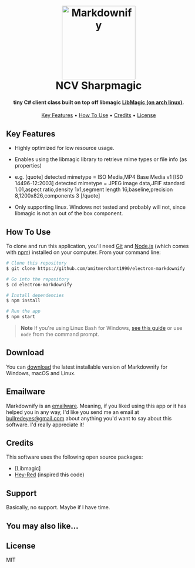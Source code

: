 
<h1 align="center">
  <br>
  <a href="http://www.amitmerchant.com/electron-markdownify"><img src="https://raw.githubusercontent.com/amitmerchant1990/electron-markdownify/master/app/img/markdownify.png" alt="Markdownify" width="200"></a>
  <br>
  NCV Sharpmagic
  <br>
</h1>

<h4 align="center">tiny C# client class built on top off libmagic <a href="https://man.archlinux.org/man/core/file/libmagic.3.en" target="_blank">LibMagic (on arch linux)</a>.</h4>

<p align="center">

</p>

<p align="center">
  <a href="#key-features">Key Features</a> •
  <a href="#how-to-use">How To Use</a> •
  <a href="#credits">Credits</a> •
  <a href="#license">License</a>
</p>

## Key Features

* Highly optimized for low resource usage.
* Enables using the libmagic library to retrieve mime types or file info (as properties)
* e.g.
[quote]
detected mimetype = ISO Media,MP4 Base Media v1 [IS0 14496-12:2003]
detected mimetype = JPEG image data,JFIF standard 1.01,aspect ratio,density 1x1,segment length 16,baseline,precision 8,1200x826,components 3
[/quote]

* Only supporting linux. Windows not tested and probably will not, since libmagic is not an out of the box component.

## How To Use

To clone and run this application, you'll need [Git](https://git-scm.com) and [Node.js](https://nodejs.org/en/download/) (which comes with [npm](http://npmjs.com)) installed on your computer. From your command line:

```bash
# Clone this repository
$ git clone https://github.com/amitmerchant1990/electron-markdownify

# Go into the repository
$ cd electron-markdownify

# Install dependencies
$ npm install

# Run the app
$ npm start
```

> **Note**
> If you're using Linux Bash for Windows, [see this guide](https://www.howtogeek.com/261575/how-to-run-graphical-linux-desktop-applications-from-windows-10s-bash-shell/) or use `node` from the command prompt.


## Download

You can [download](https://github.com/amitmerchant1990/electron-markdownify/releases/tag/v1.2.0) the latest installable version of Markdownify for Windows, macOS and Linux.

## Emailware

Markdownify is an [emailware](https://en.wiktionary.org/wiki/emailware). Meaning, if you liked using this app or it has helped you in any way, I'd like you send me an email at <bullredeyes@gmail.com> about anything you'd want to say about this software. I'd really appreciate it!

## Credits

This software uses the following open source packages:

- [Libmagic]
- [Hey-Red](https://github.com/hey-red/Mime/commits?author=hey-red) (inspired this code)



## Support

Basically, no support. Maybe if I have time.

## You may also like...

## License

MIT






